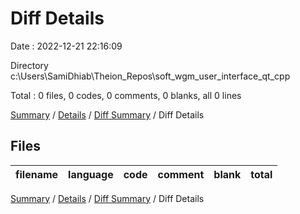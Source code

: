 # Diff Details

Date : 2022-12-21 22:16:09

Directory c:\\Users\\SamiDhiab\\Theion_Repos\\soft_wgm_user_interface_qt_cpp

Total : 0 files,  0 codes, 0 comments, 0 blanks, all 0 lines

[Summary](results.md) / [Details](details.md) / [Diff Summary](diff.md) / Diff Details

## Files
| filename | language | code | comment | blank | total |
| :--- | :--- | ---: | ---: | ---: | ---: |

[Summary](results.md) / [Details](details.md) / [Diff Summary](diff.md) / Diff Details
